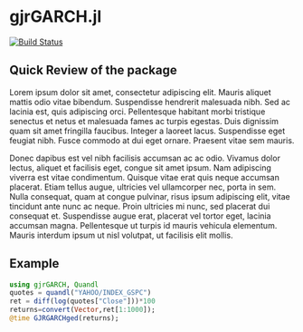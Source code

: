 gjrGARCH.jl
================

[![Build Status](https://travis-ci.org/JuliaStats/Distributions.jl.png)](https://travis-ci.org/JuliaStats/Distributions.jl)

## Quick Review of the package

Lorem ipsum dolor sit amet, consectetur adipiscing elit. Mauris aliquet mattis odio vitae bibendum. Suspendisse hendrerit malesuada nibh. Sed ac lacinia est, quis adipiscing orci. Pellentesque habitant morbi tristique senectus et netus et malesuada fames ac turpis egestas. Duis dignissim quam sit amet fringilla faucibus. Integer a laoreet lacus. Suspendisse eget feugiat nibh. Fusce commodo at dui eget ornare. Praesent vitae sem mauris.

Donec dapibus est vel nibh facilisis accumsan ac ac odio. Vivamus dolor lectus, aliquet et facilisis eget, congue sit amet ipsum. Nam adipiscing viverra est vitae condimentum. Quisque vitae erat quis neque accumsan placerat. Etiam tellus augue, ultricies vel ullamcorper nec, porta in sem. Nulla consequat, quam at congue pulvinar, risus ipsum adipiscing elit, vitae tincidunt ante nunc ac neque. Proin ultricies mi nunc, sed placerat dui consequat et. Suspendisse augue erat, placerat vel tortor eget, lacinia accumsan magna. Pellentesque ut turpis id mauris vehicula elementum. Mauris interdum ipsum ut nisl volutpat, ut facilisis elit mollis.

## Example

```julia
using gjrGARCH, Quandl
quotes = quandl("YAHOO/INDEX_GSPC")
ret = diff(log(quotes["Close"]))*100
returns=convert(Vector,ret[1:1000]);
@time GJRGARCHged(returns);
```


